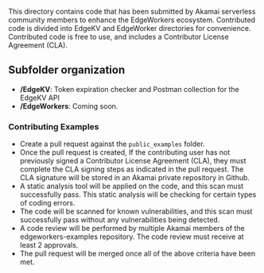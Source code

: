 This directory contains code that has been submitted by Akamai serverless community members to enhance the EdgeWorkers ecosystem. Contributed code is divided into EdgeKV and EdgeWorker directories for convenience. Contributed code is free to use, and includes a Contributor License Agreement (CLA).

## Subfolder organization
* **/EdgeKV**: Token expiration checker and Postman collection for the EdgeKV API
* **/EdgeWorkers**: Coming soon.

### Contributing Examples
- Create a pull request against the `public_examples` folder.
- Once the pull request is created, If the contributing user has not previously signed a Contributor License Agreement (CLA), they must complete the CLA signing steps as indicated in the pull request. The CLA signature will be stored in an Akamai private repository in Github.
- A static analysis tool will be applied on the code, and this scan must successfully pass. This static analysis will be checking for certain types of coding errors.
- The code will be scanned for known vulnerabilities, and this scan must successfully pass without any vulnerabilities being detected.
- A code review will be performed by multiple Akamai members of the edgeworkers-examples repository. The code review must receive at least 2 approvals.
- The pull request will be merged once all of the above criteria have been met.
